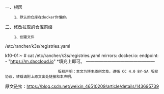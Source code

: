 一、根因

        1、默认的仓库在docker你懂的。

二、修改拉取的仓库前缀

        1、创建文件

/etc/rancher/k3s/registries.yaml

k10-01:~ # cat /etc/rancher/k3s/registries.yaml
mirrors:
  docker.io:
    endpoint:
      - "https://m.daocloud.io"
        *填充上即可。 
————————————————

                            版权声明：本文为博主原创文章，遵循 CC 4.0 BY-SA 版权协议，转载请附上原文出处链接和本声明。

原文链接：https://blog.csdn.net/weixin_46510209/article/details/143695739
